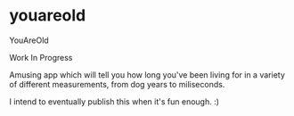 # youareold
YouAreOld

Work In Progress

Amusing app which will tell you how long you've been living for in a variety of different measurements, from dog years to miliseconds.

I intend to eventually publish this when it's fun enough. :)
